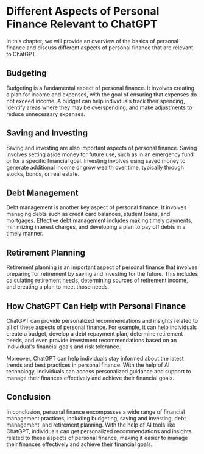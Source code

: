 Different Aspects of Personal Finance Relevant to ChatGPT
================================================================================================

In this chapter, we will provide an overview of the basics of personal finance and discuss different aspects of personal finance that are relevant to ChatGPT.

Budgeting
---------

Budgeting is a fundamental aspect of personal finance. It involves creating a plan for income and expenses, with the goal of ensuring that expenses do not exceed income. A budget can help individuals track their spending, identify areas where they may be overspending, and make adjustments to reduce unnecessary expenses.

Saving and Investing
--------------------

Saving and investing are also important aspects of personal finance. Saving involves setting aside money for future use, such as in an emergency fund or for a specific financial goal. Investing involves using saved money to generate additional income or grow wealth over time, typically through stocks, bonds, or real estate.

Debt Management
---------------

Debt management is another key aspect of personal finance. It involves managing debts such as credit card balances, student loans, and mortgages. Effective debt management includes making timely payments, minimizing interest charges, and developing a plan to pay off debts in a timely manner.

Retirement Planning
-------------------

Retirement planning is an important aspect of personal finance that involves preparing for retirement by saving and investing for the future. This includes calculating retirement needs, determining sources of retirement income, and creating a plan to meet those needs.

How ChatGPT Can Help with Personal Finance
------------------------------------------

ChatGPT can provide personalized recommendations and insights related to all of these aspects of personal finance. For example, it can help individuals create a budget, develop a debt repayment plan, determine retirement needs, and even provide investment recommendations based on an individual's financial goals and risk tolerance.

Moreover, ChatGPT can help individuals stay informed about the latest trends and best practices in personal finance. With the help of AI technology, individuals can access personalized guidance and support to manage their finances effectively and achieve their financial goals.

Conclusion
----------

In conclusion, personal finance encompasses a wide range of financial management practices, including budgeting, saving and investing, debt management, and retirement planning. With the help of AI tools like ChatGPT, individuals can get personalized recommendations and insights related to these aspects of personal finance, making it easier to manage their finances effectively and achieve their financial goals.
